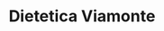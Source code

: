 ---
title: "Dietetica Viamonte"
url: /ciudad-autonoma-de-buenos-aires/dietetica-viamonte/
shop: alimentación sana
---